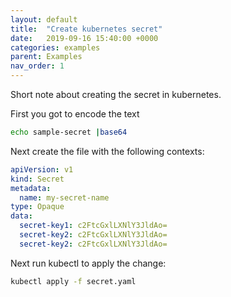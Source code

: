 ```yaml
---
layout: default
title:  "Create kubernetes secret"
date:   2019-09-16 15:40:00 +0000
categories: examples
parent: Examples
nav_order: 1
---
```

Short note about creating the secret in kubernetes.

First you got to encode the text
```bash
echo sample-secret |base64
```

Next create the file with the following contexts:
```yaml
apiVersion: v1
kind: Secret
metadata:
  name: my-secret-name
type: Opaque
data:
  secret-key1: c2FtcGxlLXNlY3JldAo=
  secret-key2: c2FtcGxlLXNlY3JldAo=
  secret-key2: c2FtcGxlLXNlY3JldAo=
```

Next run kubectl to apply the change:
```bash
kubectl apply -f secret.yaml
```